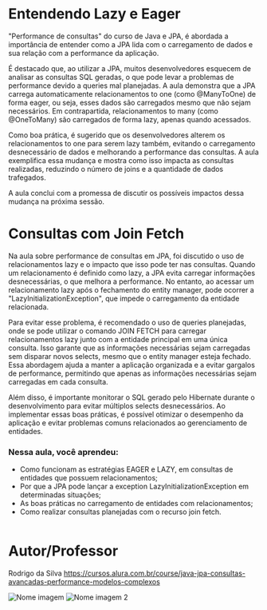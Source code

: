 # Entendendo Lazy e Eager 

"Performance de consultas" do curso de Java e JPA, é abordada a importância de entender como a JPA lida com o carregamento de dados e sua relação com a performance da aplicação.

É destacado que, ao utilizar a JPA, muitos desenvolvedores esquecem de analisar as consultas SQL geradas, o que pode levar a problemas de performance devido a queries mal planejadas. A aula demonstra que a JPA carrega automaticamente relacionamentos to one (como @ManyToOne) de forma eager, ou seja, esses dados são carregados mesmo que não sejam necessários. Em contrapartida, relacionamentos to many (como @OneToMany) são carregados de forma lazy, apenas quando acessados.

Como boa prática, é sugerido que os desenvolvedores alterem os relacionamentos to one para serem lazy também, evitando o carregamento desnecessário de dados e melhorando a performance das consultas. A aula exemplifica essa mudança e mostra como isso impacta as consultas realizadas, reduzindo o número de joins e a quantidade de dados trafegados.

A aula conclui com a promessa de discutir os possíveis impactos dessa mudança na próxima sessão.


#  Consultas com Join Fetch

Na aula sobre performance de consultas em JPA, foi discutido o uso de relacionamentos lazy e o impacto que isso pode ter nas consultas. Quando um relacionamento é definido como lazy, a JPA evita carregar informações desnecessárias, o que melhora a performance. No entanto, ao acessar um relacionamento lazy após o fechamento do entity manager, pode ocorrer a "LazyInitializationException", que impede o carregamento da entidade relacionada.

Para evitar esse problema, é recomendado o uso de queries planejadas, onde se pode utilizar o comando JOIN FETCH para carregar relacionamentos lazy junto com a entidade principal em uma única consulta. Isso garante que as informações necessárias sejam carregadas sem disparar novos selects, mesmo que o entity manager esteja fechado. Essa abordagem ajuda a manter a aplicação organizada e a evitar gargalos de performance, permitindo que apenas as informações necessárias sejam carregadas em cada consulta.

Além disso, é importante monitorar o SQL gerado pelo Hibernate durante o desenvolvimento para evitar múltiplos selects desnecessários. Ao implementar essas boas práticas, é possível otimizar o desempenho da aplicação e evitar problemas comuns relacionados ao gerenciamento de entidades.





### Nessa aula, você aprendeu:

- Como funcionam as estratégias EAGER e LAZY, em consultas de entidades que possuem relacionamentos;
- Por que a JPA pode lançar a exception LazyInitializationException em determinadas situações;
- As boas práticas no carregamento de entidades com relacionamentos;
- Como realizar consultas planejadas com o recurso join fetch.


```bash

```

# Autor/Professor

Rodrigo da Silva
https://cursos.alura.com.br/course/java-jpa-consultas-avancadas-performance-modelos-complexos

![Nome imagem](link) ![Nome imagem 2](link)

